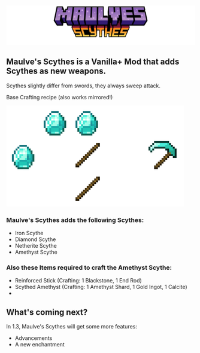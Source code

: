 ![Title showing "Maulve's Scythes"](image/title.png)

## Maulve's Scythes is a Vanilla+ Mod that adds Scythes as new weapons.

Scythes slightly differ from swords, they always sweep attack.

Base Crafting recipe (also works mirrored!)

![The crafting recipe of the Diamond Scythe, showing 2 sticks and 3 diamonds in a scythe shape.](image/crafting.png)

### Maulve's Scythes adds the following Scythes:
- Iron Scythe
- Diamond Scythe
- Netherite Scythe
- Amethyst Scythe

### Also these Items required to craft the Amethyst Scythe:
- Reinforced Stick (Crafting: 1 Blackstone, 1 End Rod)
- Scythed Amethyst (Crafting: 1 Amethyst Shard, 1 Gold Ingot, 1 Calcite)
- 

## What's coming next?

In 1.3, Maulve's Scythes will get some more features:
- Advancements
- A new enchantment
